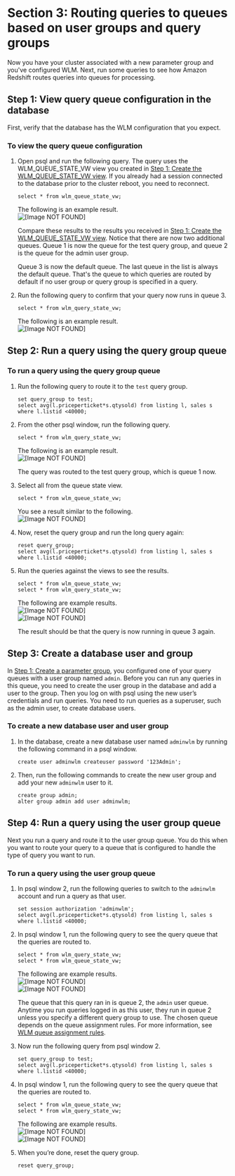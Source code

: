 # Section 3: Routing queries to queues based on user groups and query groups<a name="tutorial-wlm-routing-queries-to-queues"></a>

Now you have your cluster associated with a new parameter group and you've configured WLM\. Next, run some queries to see how Amazon Redshift routes queries into queues for processing\.

## Step 1: View query queue configuration in the database<a name="tutorial-wlm-view-query-config"></a>

First, verify that the database has the WLM configuration that you expect\.

### To view the query queue configuration<a name="how-to-wlm-view-query-config"></a>

1. Open psql and run the following query\. The query uses the WLM\_QUEUE\_STATE\_VW view you created in [Step 1: Create the WLM\_QUEUE\_STATE\_VW view](tutorial-wlm-understanding-default-processing.md#tutorial-wlm-create-queue-state-view)\. If you already had a session connected to the database prior to the cluster reboot, you need to reconnect\.

   ```
   select * from wlm_queue_state_vw;
   ```

   The following is an example result\.  
![\[Image NOT FOUND\]](http://docs.aws.amazon.com/redshift/latest/dg/images/psql_tutorial_wlm_060.png)

   Compare these results to the results you received in [Step 1: Create the WLM\_QUEUE\_STATE\_VW view](tutorial-wlm-understanding-default-processing.md#tutorial-wlm-create-queue-state-view)\. Notice that there are now two additional queues\. Queue 1 is now the queue for the test query group, and queue 2 is the queue for the admin user group\.

   Queue 3 is now the default queue\. The last queue in the list is always the default queue\. That's the queue to which queries are routed by default if no user group or query group is specified in a query\.

1. Run the following query to confirm that your query now runs in queue 3\.

   ```
   select * from wlm_query_state_vw;
   ```

   The following is an example result\.  
![\[Image NOT FOUND\]](http://docs.aws.amazon.com/redshift/latest/dg/images/psql_tutorial_wlm_070.png)

## Step 2: Run a query using the query group queue<a name="tutorial-wlm-query-group"></a>

### To run a query using the query group queue<a name="how-to-wlm-query-group"></a>

1. Run the following query to route it to the `test` query group\.

   ```
   set query_group to test;
   select avg(l.priceperticket*s.qtysold) from listing l, sales s where l.listid <40000;
   ```

1. From the other psql window, run the following query\.

   ```
   select * from wlm_query_state_vw;
   ```

   The following is an example result\.  
![\[Image NOT FOUND\]](http://docs.aws.amazon.com/redshift/latest/dg/images/psql_tutorial_wlm_080.png)

   The query was routed to the test query group, which is queue 1 now\.

1. Select all from the queue state view\.

   ```
   select * from wlm_queue_state_vw;
   ```

   You see a result similar to the following\.  
![\[Image NOT FOUND\]](http://docs.aws.amazon.com/redshift/latest/dg/images/psql_tutorial_wlm_090.png)

1. Now, reset the query group and run the long query again:

   ```
   reset query_group;
   select avg(l.priceperticket*s.qtysold) from listing l, sales s where l.listid <40000;
   ```

1. Run the queries against the views to see the results\.

   ```
   select * from wlm_queue_state_vw;
   select * from wlm_query_state_vw;
   ```

   The following are example results\.  
![\[Image NOT FOUND\]](http://docs.aws.amazon.com/redshift/latest/dg/images/psql_tutorial_wlm_100.png)  
![\[Image NOT FOUND\]](http://docs.aws.amazon.com/redshift/latest/dg/images/psql_tutorial_wlm_110.png)

   The result should be that the query is now running in queue 3 again\.

## Step 3: Create a database user and group<a name="tutorial-wlm-create-db-user-and-group"></a>

In [Step 1: Create a parameter group](tutorial-wlm-modifying-wlm-configuration.md#tutorial-wlm-create-parameter-group), you configured one of your query queues with a user group named `admin`\. Before you can run any queries in this queue, you need to create the user group in the database and add a user to the group\. Then you log on with psql using the new user’s credentials and run queries\. You need to run queries as a superuser, such as the admin user, to create database users\.

### To create a new database user and user group<a name="how-to-wlm-create-db-user-and-group"></a>

1. In the database, create a new database user named `adminwlm` by running the following command in a psql window\.

   ```
   create user adminwlm createuser password '123Admin';
   ```

1. Then, run the following commands to create the new user group and add your new `adminwlm` user to it\.

   ```
   create group admin;
   alter group admin add user adminwlm;
   ```

## Step 4: Run a query using the user group queue<a name="tutorial-wlm-user-group-query"></a>

Next you run a query and route it to the user group queue\. You do this when you want to route your query to a queue that is configured to handle the type of query you want to run\.

### To run a query using the user group queue<a name="how-to-wlm-user-group-query"></a>

1. In psql window 2, run the following queries to switch to the `adminwlm` account and run a query as that user\.

   ```
   set session authorization 'adminwlm';
   select avg(l.priceperticket*s.qtysold) from listing l, sales s where l.listid <40000;
   ```

1. In psql window 1, run the following query to see the query queue that the queries are routed to\.

   ```
   select * from wlm_query_state_vw;
   select * from wlm_queue_state_vw;
   ```

   The following are example results\.  
![\[Image NOT FOUND\]](http://docs.aws.amazon.com/redshift/latest/dg/images/psql_tutorial_wlm_120.png)  
![\[Image NOT FOUND\]](http://docs.aws.amazon.com/redshift/latest/dg/images/psql_tutorial_wlm_130.png)

   The queue that this query ran in is queue 2, the `admin` user queue\. Anytime you run queries logged in as this user, they run in queue 2 unless you specify a different query group to use\.  The chosen queue depends on the queue assignment rules\. For more information, see [WLM queue assignment rules](cm-c-wlm-queue-assignment-rules.md)\. 

1. Now run the following query from psql window 2\.

   ```
   set query_group to test;
   select avg(l.priceperticket*s.qtysold) from listing l, sales s where l.listid <40000;
   ```

1. In psql window 1, run the following query to see the query queue that the queries are routed to\.

   ```
   select * from wlm_queue_state_vw;
   select * from wlm_query_state_vw;
   ```

   The following are example results\.  
![\[Image NOT FOUND\]](http://docs.aws.amazon.com/redshift/latest/dg/images/psql_tutorial_wlm_140.png)  
![\[Image NOT FOUND\]](http://docs.aws.amazon.com/redshift/latest/dg/images/psql_tutorial_wlm_150.png)

1. When you’re done, reset the query group\.

   ```
   reset query_group;
   ```